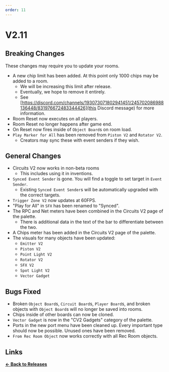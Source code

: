 ```yaml
---
order: 11
---
```


# V2.11

## Breaking Changes

These changes may require you to update your rooms.

* A new chip limit has been added. At this point only 1000 chips may be added to a room.
  * We will be increasing this limit after release.
  * Eventually, we hope to remove it entirely.
  * See [https://discord.com/channels/193073071802941451/245702086988136448/831976672483344426](this Discord message) for more information.
* Room Reset now executes on all players.
* Room Reset no longer happens after game end.
* On Reset now fires inside of `Object Board`s on room load.
* `Play Marker for All` has been removed from `Piston V2` and `Rotator V2`.
  * Creators may sync these with event senders if they wish.

## General Changes

* Circuits V2 now works in non-beta rooms
  * This includes using it in inventions.
* `Synced Event Sender` is gone. You will find a toggle to set target in `Event Sender`.
  * Existing `Synced Event Sender`s will be automatically upgraded with the correct targets.
* `Trigger Zone V2` now updates at 60FPS.
* "Play for All" in `SFX` has been renamed to "Synced".
* The RPC and Net meters have been combined in the Circuits V2 page of the palette.
  * There is additional data in the text of the bar to differentiate between the two.
* A Chips meter has been added in the Circuits V2 page of the palette.
* The visuals for many objects have been updated:
  * `Emitter V2`
  * `Piston V2`
  * `Point Light V2`
  * `Rotator V2`
  * `SFX V2`
  * `Spot Light V2`
  * `Vector Gadget`

## Bugs Fixed

* Broken `Object Board`s, `Circuit Board`s, `Player Board`s, and broken objects with `Object Board`s will no longer be saved into rooms.
* Chips inside of other boards can now be cloned.
* `Vector Gadget` is now in the "CV2 Gadgets" category of the palette.
* Ports in the new port menu have been cleaned up. Every important type should now be possible. Unused ones have been removed.
* `From Rec Room Object` now works correctly with all Rec Room objects.

## Links

**[<- Back to Releases](./)**
